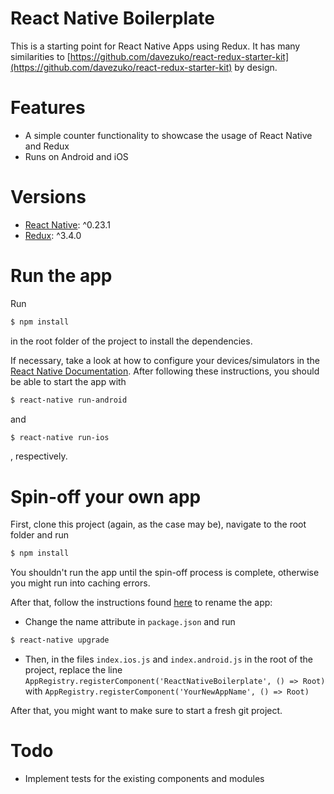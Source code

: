 React Native Boilerplate
========================

This is a starting point for React Native Apps using Redux. It has many similarities to [https://github.com/davezuko/react-redux-starter-kit](https://github.com/davezuko/react-redux-starter-kit) by design.


# Features

 - A simple counter functionality to showcase the usage of React Native and Redux
 - Runs on Android and iOS


# Versions

 - [React Native](https://facebook.github.io/react-native/): ^0.23.1
 - [Redux](http://redux.js.org/index.html): ^3.4.0


# Run the app

Run 

```sh
$ npm install
```

in the root folder of the project to install the dependencies.

If necessary, take a look at how to configure your devices/simulators in the [React Native Documentation](https://facebook.github.io/react-native/docs/getting-started.html). After following these instructions, you should be able to start the app with

```sh
$ react-native run-android
```

and

```sh
$ react-native run-ios
```

, respectively.


# Spin-off your own app

First, clone this project (again, as the case may be), navigate to the root folder and run

```sh
$ npm install
```

You shouldn't run the app until the spin-off process is complete, otherwise you might run into caching errors.

After that, follow the instructions found [here](http://stackoverflow.com/questions/32830046/renaming-a-react-native-project) to rename the app:

 - Change the name attribute in ```package.json``` and run

  ```sh
  $ react-native upgrade
  ```

 - Then, in the files ```index.ios.js``` and ```index.android.js``` in the root of the project, replace the line ```AppRegistry.registerComponent('ReactNativeBoilerplate', () => Root)``` with ```AppRegistry.registerComponent('YourNewAppName', () => Root)```
 
After that, you might want to make sure to start a fresh git project.


# Todo

 - Implement tests for the existing components and modules
